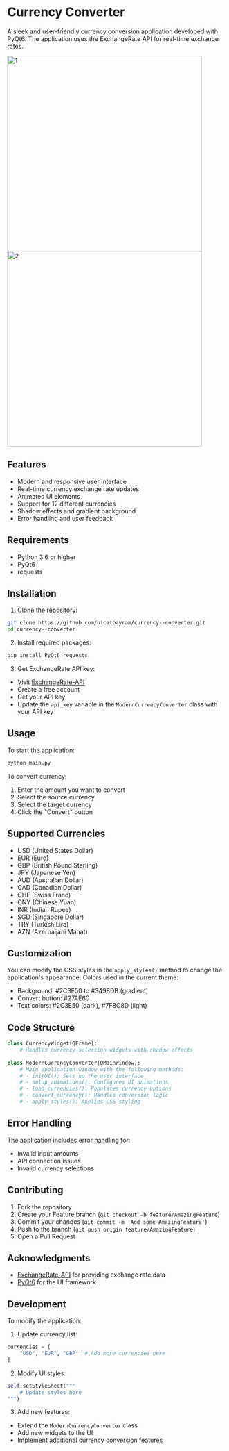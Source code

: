 ﻿# Currency Converter

A sleek and user-friendly currency conversion application developed with PyQt6. The application uses the ExchangeRate API for real-time exchange rates.

<img width="450" alt="1" src="https://github.com/user-attachments/assets/321beb5b-cc07-4818-9d91-ed14a84a4163" />
<img width="450" alt="2" src="https://github.com/user-attachments/assets/bddec307-2eee-411c-ad26-8c437f30819c" />



## Features

- Modern and responsive user interface
- Real-time currency exchange rate updates
- Animated UI elements
- Support for 12 different currencies
- Shadow effects and gradient background
- Error handling and user feedback

## Requirements

- Python 3.6 or higher
- PyQt6
- requests

## Installation

1. Clone the repository:
```bash
git clone https://github.com/nicatbayram/currency--converter.git
cd currency--converter
```

2. Install required packages:
```bash
pip install PyQt6 requests
```

3. Get ExchangeRate API key:
- Visit [ExchangeRate-API](https://www.exchangerate-api.com/)
- Create a free account
- Get your API key
- Update the `api_key` variable in the `ModernCurrencyConverter` class with your API key

## Usage

To start the application:

```bash
python main.py
```

To convert currency:

1. Enter the amount you want to convert
2. Select the source currency
3. Select the target currency
4. Click the "Convert" button

## Supported Currencies

- USD (United States Dollar)
- EUR (Euro)
- GBP (British Pound Sterling)
- JPY (Japanese Yen)
- AUD (Australian Dollar)
- CAD (Canadian Dollar)
- CHF (Swiss Franc)
- CNY (Chinese Yuan)
- INR (Indian Rupee)
- SGD (Singapore Dollar)
- TRY (Turkish Lira)
- AZN (Azerbaijani Manat)

## Customization

You can modify the CSS styles in the `apply_styles()` method to change the application's appearance. Colors used in the current theme:

- Background: #2C3E50 to #3498DB (gradient)
- Convert button: #27AE60
- Text colors: #2C3E50 (dark), #7F8C8D (light)

## Code Structure

```python
class CurrencyWidget(QFrame):
    # Handles currency selection widgets with shadow effects
    
class ModernCurrencyConverter(QMainWindow):
    # Main application window with the following methods:
    # - initUI(): Sets up the user interface
    # - setup_animations(): Configures UI animations
    # - load_currencies(): Populates currency options
    # - convert_currency(): Handles conversion logic
    # - apply_styles(): Applies CSS styling
```

## Error Handling

The application includes error handling for:
- Invalid input amounts
- API connection issues
- Invalid currency selections


## Contributing

1. Fork the repository
2. Create your Feature branch (`git checkout -b feature/AmazingFeature`)
3. Commit your changes (`git commit -m 'Add some AmazingFeature'`)
4. Push to the branch (`git push origin feature/AmazingFeature`)
5. Open a Pull Request


## Acknowledgments

- [ExchangeRate-API](https://www.exchangerate-api.com/) for providing exchange rate data
- [PyQt6](https://www.riverbankcomputing.com/software/pyqt/) for the UI framework

## Development

To modify the application:

1. Update currency list:
```python
currencies = [
    "USD", "EUR", "GBP", # Add more currencies here
]
```

2. Modify UI styles:
```python
self.setStyleSheet("""
    # Update styles here
""")
```

3. Add new features:
- Extend the `ModernCurrencyConverter` class
- Add new widgets to the UI
- Implement additional currency conversion features


